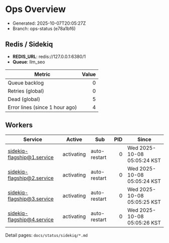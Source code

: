 # Ops Overview

- Generated: 2025-10-07T20:05:27Z
- Branch: ops-status (e78a1bf6)

## Redis / Sidekiq
- **REDIS_URL**: redis://127.0.0.1:6380/1
- **Queue**: llm_seo

| Metric | Value |
|---|---:|
| Queue backlog | 0 |
| Retries (global) | 0 |
| Dead (global) | 5 |
| Error lines (since 1 hour ago) | 4 |

## Workers
| Service | Active | Sub | PID | Since |
|---|---|---|---:|---|
| sidekiq-flagship@1.service | activating | auto-restart | 0 | Wed 2025-10-08 05:05:24 KST |
| sidekiq-flagship@2.service | activating | auto-restart | 0 | Wed 2025-10-08 05:05:24 KST |
| sidekiq-flagship@3.service | activating | auto-restart | 0 | Wed 2025-10-08 05:05:25 KST |
| sidekiq-flagship@4.service | activating | auto-restart | 0 | Wed 2025-10-08 05:05:26 KST |

Detail pages: `docs/status/sidekiq/*.md`
